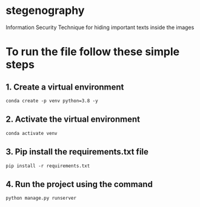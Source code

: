 # stegenography
Information Security Technique for hiding important texts inside the images

# To run the file follow these simple steps

## 1. Create a virtual environment
```
conda create -p venv python=3.8 -y
```

## 2. Activate the virtual environment
```
conda activate venv
```

## 3. Pip install the requirements.txt file
```
pip install -r requirements.txt
```

## 4. Run the project using the command
```
python manage.py runserver
```

